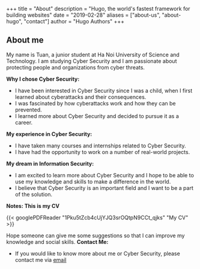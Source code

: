 +++
title = "About"
description = "Hugo, the world's fastest framework for building websites"
date = "2019-02-28"
aliases = ["about-us", "about-hugo", "contact"]
author = "Hugo Authors"
+++

## About me

My name is Tuan, a junior student at Ha Noi University of Science and Technology.  I am studying Cyber Security and I am passionate about protecting people and organizations from cyber threats.

**Why I chose Cyber Security:**

* I have been interested in Cyber Security since I was a child, when I first learned about cyberattacks and their consequences.
* I was fascinated by how cyberattacks work and how they can be prevented.
* I learned more about Cyber Security and decided to pursue it as a career.

**My experience in Cyber Security:**

* I have taken many courses and internships related to Cyber Security.
* I have had the opportunity to work on a number of real-world projects.

**My dream in Information Security:**

* I am excited to learn more about Cyber Security and I hope to be able to use my knowledge and skills to make a difference in the world.
* I believe that Cyber Security is an important field and I want to be a part of the solution.

**Notes: This is my CV**

{{< googlePDFReader "1Pku5tZcb4cUjYJQ3srOQtpN9CCt_qjks" "My CV" >}}

Hope someone can give me some suggestions so that I can improve my knowledge and social skills.
**Contact Me:**

* If you would like to know more about me or Cyber Security, please contact me via [email](https://mail.google.com/mail/u/0/?fs=1&amp;tf=cm&amp;source=mailto&amp;to=trantuan23082003@gmail.com)


